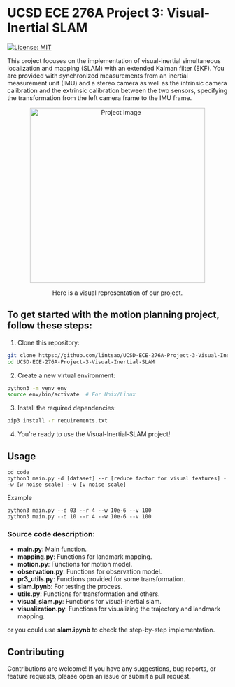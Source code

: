 # UCSD ECE 276A Project 3: Visual-Inertial SLAM
[![License: MIT](https://img.shields.io/badge/License-MIT-yellow.svg)](https://opensource.org/licenses/MIT)

This project focuses on the implementation of visual-inertial simultaneous localization and mapping (SLAM) with an extended Kalman filter (EKF). You are provided with synchronized measurements from an inertial measurement unit (IMU) and a stereo camera as well as the intrinsic camera calibration and the extrinsic calibration between the two sensors, specifying the transformation from the left camera frame to the IMU frame.


<p align="center">
  <img src="https://github.com/lintsao/UCSD-ECE-276A-Project-3-Visual-Inertial-SLAM/blob/main/fig/slam_03_100.png" alt="Project Image" width="400">
</p>
<p align="center">Here is a visual representation of our project. </p>

## To get started with the motion planning project, follow these steps:

1. Clone this repository:
  ```bash
  git clone https://github.com/lintsao/UCSD-ECE-276A-Project-3-Visual-Inertial-SLAM.git
  cd UCSD-ECE-276A-Project-3-Visual-Inertial-SLAM
  ```

2. Create a new virtual environment:
  ```bash
  python3 -m venv env
  source env/bin/activate  # For Unix/Linux
  ```

3. Install the required dependencies:
  ```bash
  pip3 install -r requirements.txt
  ```

4. You're ready to use the Visual-Inertial-SLAM project!

## Usage

```
cd code
python3 main.py -d [dataset] --r [reduce factor for visual features] --w [w noise scale] --v [v noise scale]
```
Example
```
python3 main.py --d 03 --r 4 --w 10e-6 --v 100
python3 main.py --d 10 --r 4 --w 10e-6 --v 100
```

### Source code description:
- **main.py**: Main function.
- **mapping.py**: Functions for landmark mapping.
- **motion.py**: Functions for motion model.
- **observation.py**: Functions for observation model.
- **pr3_utils.py**: Functions provided for some transformation.
- **slam.ipynb**: For testing the process.
- **utils.py**: Functions for transformation and others.
- **visual_slam.py**: Functions for visual-inertial slam.
- **visualization.py**: Functions for visualizing the trajectory and landmark mapping.

or you could use **slam.ipynb** to check the step-by-step implementation.

## Contributing
Contributions are welcome! If you have any suggestions, bug reports, or feature requests, please open an issue or submit a pull request.
